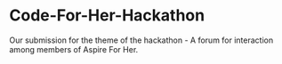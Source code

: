# Code-For-Her-Hackathon
Our submission for the theme of the hackathon - A forum for interaction among members of Aspire For Her.
